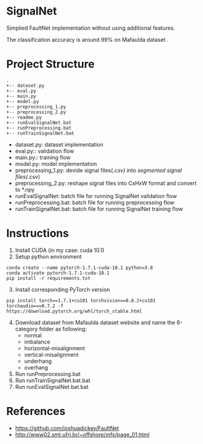 # SignalNet
Simplied FaultNet implementation without using additional features.

The classification accuracy is around 99% on Mafaulda dataset .

# Project Structure
```
.
+-- dataset.py
+-- eval.py
+-- main.py
+-- model.py
+-- preprocessing_1.py
+-- preprocessing_2.py
+-- readme.py
+-- runEvalSignalNet.bat
+-- runPreprocessing.bat
+-- runTrainSignalNet.bat
```

- dataset.py: dataset implementation
- eval.py:: validation flow
- main.py:: training flow
- model.py: model implementation
- preprocessing_1.py: devide signal files(*.csv) into segmented signal files(*.csv)
- preprocessing_2.py: reshape signal files into CxHxW format and convert to *.npy
- runEvalSignalNet: batch file for running SignalNet validation flow
- runPreprocessing.bat: batch file for running preprocessing flow
- runTrainSignalNet.bat: batch file for running SignalNet training flow

# Instructions
1. Install CUDA (in my case: cuda 10.1)
2. Setup python environment
```
conda create --name pytorch-1.7.1-cuda-10.1 python=3.8
conda activate pytorch-1.7.1-cuda-10.1
pip install -r requirements.txt
```
3. Install corresponding PyTorch version
```
pip install torch==1.7.1+cu101 torchvision==0.8.2+cu101 torchaudio===0.7.2 -f https://download.pytorch.org/whl/torch_stable.html
```
4. Download dataset from Mafaulda dataset website and name the 6-category folder as following:
    - normal
    - imbalance
    - horizontal-misalignment
    - vertical-misalignment
    - underhang
    - overhang
5. Run runPreprocessing.bat
6. Run runTrainSignalNet.bat.bat
7. Run runEvalSignalNet.bat.bat

# References
- https://github.com/joshuadickey/FaultNet
- http://www02.smt.ufrj.br/~offshore/mfs/page_01.html